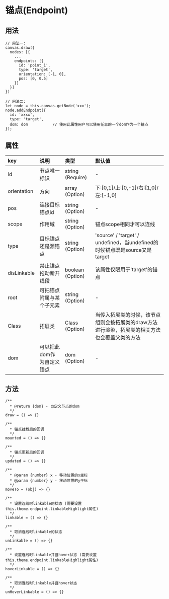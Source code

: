 # 锚点(Endpoint)

## 用法
```
// 用法一:
canvas.draw({
  nodes: [{
    ...
    endpoints: [{
      id: 'point_1',
      type: 'target',
      orientation: [-1, 0],
      pos: [0, 0.5]
    }]
  }]
})

// 用法二:
let node = this.canvas.getNode('xxx');
node.addEndpoint({
  id: 'xxxx',
  type: 'target',
  dom: dom           // 使用此属性用户可以使用任意的一个dom作为一个锚点
});
```

## 属性
| key | 说明 | 类型 | 默认值 
| :------ | :------ | :------ | :------ 
| id | 节点唯一标识 | string (Require) | - 
| orientation | 方向 | array (Option) | 下:[0,1]/上:[0,-1]/右:[1,0]/左:[-1,0]
| pos | 连接目标锚点id | string (Option) | - 
| scope | 作用域 | string (Option) | 锚点scope相同才可以连线
| type | 目标锚点还是源锚点 | string (Option) | 'source' / 'target' / undefined，当undefined的时候锚点既是source又是target
| disLinkable | 禁止锚点拖动断开线段 | boolean (Option) | 该属性仅限用于'target'的锚点
| root | 可把锚点附属与某个子元素 | string (Option) | - 
| Class | 拓展类 | Class (Option) | 当传入拓展类的时候，该节点组则会按拓展类的draw方法进行渲染，拓展类的相关方法也会覆盖父类的方法
| dom | 可以把此dom作为自定义锚点 | dom (Option) | - 

## 方法
```
/**
  * @return {dom} - 自定义节点的dom
  */
draw = () => {}

/**
  * 锚点挂载后的回调
  */
mounted = () => {}

/**
  * 锚点更新后的回调
  */
updated = () => {}

/**
  * @param {number} x - 移动位置的x坐标 
  * @param {number} y - 移动位置的y坐标 
  */
moveTo = (obj) => {}

/**
  * 设置连线时linkable的状态 (需要设置this.theme.endpoint.linkableHighlight属性)
  */
linkable = () => {}

/**
  * 取消连线时linkable的状态
  */
unLinkable = () => {}

/**
  * 设置连线时linkable并且hover状态 (需要设置this.theme.endpoint.linkableHighlight属性)
  */
hoverLinkable = () => {}

/**
  * 取消连线时linkable并且hover状态
  */
unHoverLinkable = () => {}

```

